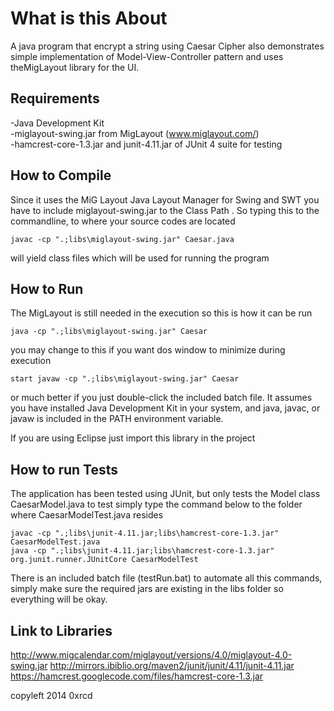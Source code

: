 What is this About 
==================

A java program that encrypt a string using Caesar Cipher also demonstrates 
simple implementation of Model-View-Controller pattern and uses theMigLayout 
library for the UI.

Requirements 
------------

-Java Development Kit  
-miglayout-swing.jar from MigLayout (www.miglayout.com/)  
-hamcrest-core-1.3.jar and junit-4.11.jar of JUnit 4 suite for testing     


How to Compile
--------------

Since it uses the MiG Layout Java Layout Manager for Swing and SWT you have to 
include miglayout-swing.jar to the Class Path . So typing this to the 
commandline, to where your source codes are located

	javac -cp ".;libs\miglayout-swing.jar" Caesar.java

will yield class files which will be used for running the program

How to Run 
----------

The MigLayout is still needed in the execution so this is how it can be run

	java -cp ".;libs\miglayout-swing.jar" Caesar

you may change to this if you want dos window to minimize during execution

	start javaw -cp ".;libs\miglayout-swing.jar" Caesar

or much better if you just double-click the included batch file. It assumes you 
have installed Java Development Kit in your system, and java, javac, or javaw is 
included in the PATH environment variable.

If you are using Eclipse just import this library in the project

How to run Tests
----------------

The application has been tested using JUnit, but only tests the Model class CaesarModel.java
to test simply type the command below to the folder where CaesarModelTest.java resides

	javac -cp ".;libs\junit-4.11.jar;libs\hamcrest-core-1.3.jar" CaesarModelTest.java
	java -cp ".;libs\junit-4.11.jar;libs\hamcrest-core-1.3.jar" org.junit.runner.JUnitCore CaesarModelTest 

There is an included batch file (testRun.bat) to automate all this commands, simply make sure 
the required jars are existing in the libs folder so everything will be okay.


Link to Libraries
----------------

http://www.migcalendar.com/miglayout/versions/4.0/miglayout-4.0-swing.jar
http://mirrors.ibiblio.org/maven2/junit/junit/4.11/junit-4.11.jar
https://hamcrest.googlecode.com/files/hamcrest-core-1.3.jar


copyleft 2014 0xrcd











